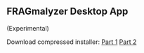 <h2> FRAGmalyzer Desktop App</h2>
(Experimental)

Download compressed installer: 
[Part 1](https://drive.google.com/file/d/19D0UDHV69hzQv4mXGvy7_5yvM8ZZjXdh/view?usp=sharing)
[Part 2](https://drive.google.com/file/d/1GcPRuWiHPD0OTXI0sv_1DWTV5Z7u-h9a/view?usp=sharing)
